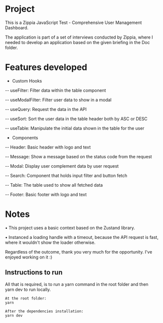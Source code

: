 # Project

This is a Zippia JavaScript Test - Comprehensive User Management Dashboard.

The application is part of a set of interviews conducted by Zippia, where I needed to develop an application based on the given briefing in the Doc folder.

# Features developed

- Custom Hooks

-- useFilter: Filter data within the table component

-- useModalFilter: Filter user data to show in a modal

-- useQuery: Request the data in the API

-- useSort: Sort the user data in the table header both by ASC or DESC

-- useTable: Manipulate the initial data shown in the table for the user

- Components

-- Header: Basic header with logo and text

-- Message: Show a message based on the status code from the request

-- Modal: Display user complement data by user request

-- Search: Component that holds input filter and button fetch

-- Table: The table used to show all fetched data

-- Footer: Basic footer with logo and text

# Notes

• This project uses a basic context based on the Zustand library.

• Instanced a loading handle with a timeout, because the API request is fast, where it wouldn't show the loader otherwise.

Regardless of the outcome, thank you very much for the opportunity. I've enjoyed working on it :)

## Instructions to run

All that is required, is to run a yarn command in the root folder and then yarn dev to run locally.

```
At the root folder:
yarn

After the dependencies installation:
yarn dev
```
